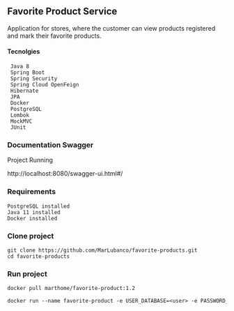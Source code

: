 ## Favorite Product Service

Application for stores, where the customer can view products registered and mark their favorite products.

#### Tecnolgies

```aidl
 Java 8
 Spring Boot
 Spring Security
 Spring Cloud OpenFeign
 Hibernate
 JPA
 Docker
 PostgreSQL
 Lombok
 MockMVC
 JUnit
```

### Documentation Swagger

Project Running

http://localhost:8080/swagger-ui.html#/

### Requirements

```aidl
PostgreSQL installed
Java 11 installed
Docker installed
```

### Clone project
```
git clone https://github.com/MarLubanco/favorite-products.git
cd favorite-products
```


### Run project

```dockerfile
docker pull marthome/favorite-product:1.2

docker run --name favorite-product -e USER_DATABASE=<user> -e PASSWORD_DATABASE=<password> -p 8080:8080 marthome/favorite-product:1.2
```
